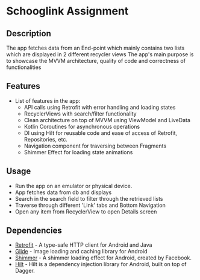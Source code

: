 # Schooglink Assignment

## Description
The app fetches data from an End-point which mainly contains two lists which are displayed in 2 different recycler views
The app's main purpose is to showcase the MVVM architecture, quality of code and correctness of functionalities

## Features
- List of features in the app:
    - API calls using Retrofit with error handling and loading states
    - RecyclerViews with search/filter functionality
    - Clean architecture on top of MVVM using ViewModel and LiveData
    - Kotlin Coroutines for asynchronous operations
    - DI using Hilt for reusable code and ease of access of Retrofit, Repositories, etc.
    - Navigation component for traversing between Fragments
    - Shimmer Effect for loading state animations

## Usage
- Run the app on an emulator or physical device.
- App fetches data from db and displays
- Search in the search field to filter through the retrieved lists
- Traverse through different 'Link' tabs and Bottom Navigation
- Open any item from RecyclerView to open Details screen 

## Dependencies
- [Retrofit](https://square.github.io/retrofit/) - A type-safe HTTP client for Android and Java
- [Glide](https://github.com/bumptech/glide) - Image loading and caching library for Android
- [Shimmer](https://facebook.github.io/shimmer-android/) - A shimmer loading effect for Android, created by Facebook.
- [Hilt](https://dagger.dev/hilt/) - Hilt is a dependency injection library for Android, built on top of Dagger.

